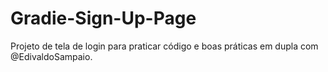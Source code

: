 # Gradie-Sign-Up-Page
Projeto de tela de login para praticar código e boas práticas em dupla com @EdivaldoSampaio.
